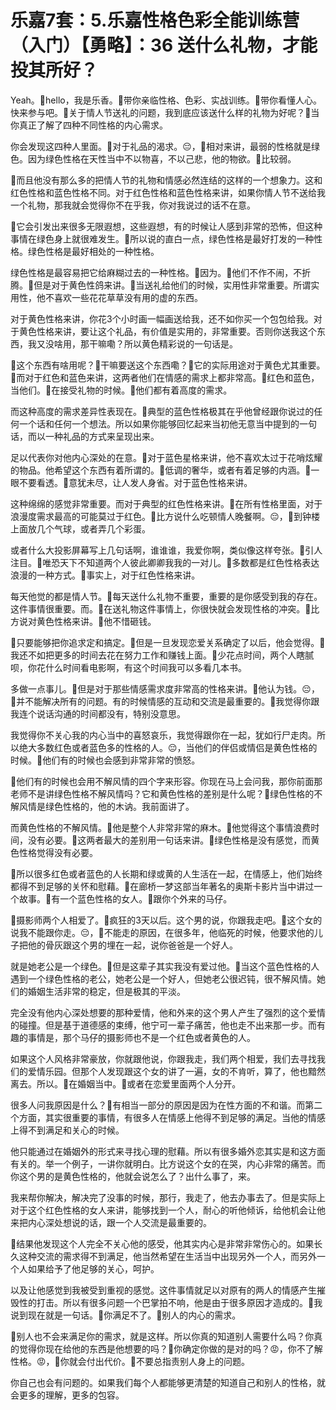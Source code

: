 # 乐嘉7套：5.乐嘉性格色彩全能训练营（入门）【勇略】：36 送什么礼物，才能投其所好？

Yeah。🎼hello，我是乐香。🎼带你亲临性格、色彩、实战训练。🎼带你看懂人心。快来参与吧。🎼关于情人节送礼的问题，我到底应该送什么样的礼物为好呢？🎼当你真正了解了四种不同性格的内心需求。

你会发现这四种人里面。🎼对于礼品的渴求。😔，🎼相对来讲，最弱的性格就是绿色。因为绿色性格在天性当中不以物喜，不以己悲，他的物欲。🎼比较弱。

🎼而且他没有那么多的把情人节的礼物和情感必然连结的这样的一个想象力。这和红色性格和蓝色性格不同。对于红色性格和蓝色性格来讲，如果你情人节不送给我一个礼物，那我就会觉得你不在乎我，你对我说过的话不在意。

🎼它会引发出来很多无限遐想，这些遐想，有的时候让人感到非常的恐怖，但这种事情在绿色身上就很难发生。🎼所以说的直白一点，绿色性格是最好打发的一种性格。绿色性格是最好相处的一种性格。

绿色性格是最容易把它给麻糊过去的一种性格。🎼因为。🎼他们不作不闹，不折腾。🎼但是对于黄色性鸽来讲。🎼当送礼给他们的时候，实用性非常重要。所谓实用性，他不喜欢一些花花草草没有用的虚的东西。

对于黄色性格来讲，你花3个小时画一幅画送给我，还不如你买一个包包给我。对于黄色性格来讲，要让这个礼品，有价值是实用的，非常重要。否则你送我这个东西，我又没啥用，那干嘛嘞？所以黄色精彩说的一句话是。

🎼这个东西有啥用呢？🎼干嘛要送这个东西嘞？🎼它的实际用途对于黄色尤其重要。🎼而对于红色和蓝色来讲，这两者他们在情感的需求上都非常高。🎼红色和蓝色，当他们。🎼在接受礼物的时候。🎼他们都有着高度的需求。

而这种高度的需求差异性表现在。🎼典型的蓝色性格极其在乎他曾经跟你说过的任何一个话和任何一个想法。所以如果你能够回忆起来当初他无意当中提到的一句话，而以一种礼品的方式来呈现出来。

足以代表你对他内心深处的在意。🎼对于蓝色星格来讲，他不喜欢太过于花哨炫耀的物品。他希望这个东西有着所谓的。🎼低调的奢华，或者有着足够的内涵。🎼一眼不要看透。🎼意犹未尽，让人发人身省。对于蓝色性格来讲。

这种绵绵的感觉非常重要。而对于典型的红色性格来讲。🎼在所有性格里面，对于浪漫度需求最高的可能莫过于红色。🎼比方说什么吃顿情人晚餐啊。😔，🎼到钟楼上面放几个气球，或者弄几个彩蛋。

或者什么大投影屏幕写上几句话啊，谁谁谁，我爱你啊，类似像这样夸张。🎼引人注目。🎼唯恐天下不知道两个人彼此卿卿我我的一对儿。🎼多数都是红色性格表达浪漫的一种方式。🎼事实上，对于红色性格来讲。

每天他觉的都是情人节。🎼每天送什么礼物不重要，重要的是你感受到我的存在。这件事情很重要。而。🎼在送礼物这件事情上，你很快就会发现性格的冲突。🎼比方说对黄色性格来讲。🎼他不惜砸钱。

🎼只要能够把你追求定和搞定。🎼但是一旦发现恋爱关系确定了以后，他会觉得。🎼我还不如把更多的时间去花在努力工作和赚钱上面。🎼少花点时间，两个人瞎腻呗，你花什么时间看电影啊，有这个时间我可以多看几本书。

多做一点事儿。🎼但是对于那些情感需求度非常高的性格来讲。🎼他认为钱。😔，🎼并不能解决所有的问题。有的时候情感的互动和交流是最重要的。🎼我觉得你跟我连个说话沟通的时间都没有，特别没意思。

我觉得你不关心我的内心当中的喜怒哀乐，我觉得跟你在一起，犹如行尸走肉。所以绝大多数红色或者蓝色多的性格的人。😔，当他们的伴侣或情侣是黄色性格的时候。🎼他们有的时候也会感到非常非常的愤怒。

🎼他们有的时候也会用不解风情的四个字来形容。你现在马上会问我，那你前面那老师不是讲绿色性格不解风情吗？它和黄色性格的差别是什么呢？🎼绿色性格的不解风情是绿色性格的，他的木讷。我前面讲了。

而黄色性格的不解风情。🎼他是整个人非常非常的麻木。🎼他觉得这个事情浪费时间，没有必要。🎼这两者最大的差别用一句话来讲。🎼绿色性格是没有感觉，而黄色性格觉得没有必要。

🎼所以很多红色或者蓝色的人长期和绿或黄的人生活在一起，在情感上，他们始终都得不到足够的关怀和慰藉。🎼在廊桥一梦这部当年著名的奥斯卡影片当中讲过一个故事。🎼有一个蓝色性格的女人。🎼跟你个外来的马仔。

🎼摄影师两个人相爱了。🎼疯狂的3天以后。这个男的说，你跟我走吧。🎼这个女的说我不能跟你走。😔，🎼不能走的原因，在很多年，他临死的时候，他要求他的儿子把他的骨灰跟这个男的埋在一起，说你爸爸是一个好人。

就是她老公是一个绿色。🎼但是这辈子其实我没有爱过他。🎼当这个蓝色性格的人遇到一个绿色性格的老公，她老公是一个好人，但她老公很迟钝，很不解风情。她们的婚姻生活非常的稳定，但是极其的平淡。

完全没有他内心深处想要的那种爱情，他和外来的这个男人产生了强烈的这个爱情的碰撞。但是基于道德感的束缚，他宁可一辈子痛苦，他也走不出来那一步。而有趣的事情是，那个马仔的摄影师也不是一个红色或者黄色的人。

如果这个人风格非常豪放，你就跟他说，你跟我走，我们两个相爱，我们去寻找我们的爱情乐园。但那个人发现跟这个女的讲了一遍，女的不肯听，算了，他也黯然离去。所以。🎼在婚姻当中。🎼或者在恋爱里面两个人分开。

很多人问我原因是什么？🎼有相当一部分的原因是因为在性方面的不和谐。而第二个方面，其实很重要的事情，有很多人在情感上他得不到足够的满足。当他的情感上得不到满足和关心的时候。

他只能通过在婚姻外的形式来寻找心理的慰藉。所以有很多婚外恋其实是和这方面有关的。举一个例子，一讲你就明白。比方说这个女的在哭，内心非常的痛苦。而你这个男的是黄色性格的，他就会说怎么了？出什么事了，来。

我来帮你解决，解决完了没事的时候，那行，我走了，他去办事去了。但是实际上对于这个红色性格的女人来讲，能够找到一个人，耐心的听他倾诉，给他机会让他来把内心深处想说的话，跟一个人交流是最重要的。

🎼结果他发现这个人完全不关心他的感受，他其实内心是非常非常伤心的。如果长久这种交流的需求得不到满足，他当然希望在生活当中出现另外一个人，而另外一个人如果给予了他足够的关心，呵护。

以及让他感觉到我被受到重视的感觉。这件事情就足以对原有的两人的情感产生摧毁性的打击。所以有很多问题一个巴掌拍不响，他是由于很多原因才造成的。🎼我说到现在就是一句话。🎼你满足不了。🎼别人的内心的需求。

🎼别人也不会来满足你的需求，就是这样。所以你真的知道别人需要什么吗？你真的觉得你现在给他的东西是他想要的吗？🎼你确定你做的是对的吗？😡，你不了解性格。😡，🎼你就会付出代价。🎼不要总指责别人身上的问题。

你自己也会有问题的。如果我们每个人都能够更清楚的知道自己和别人的性格，就会更多的理解，更多的包容。